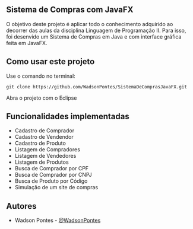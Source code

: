 ## Sistema de Compras com JavaFX

O objetivo deste projeto é aplicar todo o conhecimento adquirido ao decorrer das aulas da disciplina Linguagem de Programação II. Para isso, foi desenvido um Sistema de Compras em Java e com interface gráfica feita em JavaFX.

## Como usar este projeto

Use o comando no terminal:
```
git clone https://github.com/WadsonPontes/SistemaDeComprasJavaFX.git
```
Abra o projeto com o Eclipse

## Funcionalidades implementadas

- Cadastro de Comprador
- Cadastro de Vendendor
- Cadastro de Produto
- Listagem de Compradores
- Listagem de Vendedores
- Listagem de Produtos
- Busca de Comprador por CPF
- Busca de Comprador por CNPJ
- Busca de Produto por Código
- Simulação de um site de compras

## Autores

- Wadson Pontes - [@WadsonPontes](https://github.com/WadsonPontes)